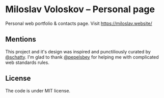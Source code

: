 # Miloslav Voloskov – Personal page 
Personal web portfolio &amp; contacts page.
Visit https://miloslav.website/

## Mentions
This project and it's design was inspired and punctiliously curated by [@schatty](https://github.com/schatty).
I'm glad to thank [@pepelsbey](https://github.com/pepelsbey) for helping me with complicated web standards rules.

## License
The code is under MIT license.
